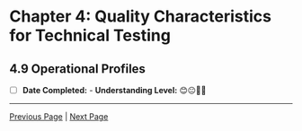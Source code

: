 # Chapter 4: Quality Characteristics for Technical Testing

## 4.9 Operational Profiles

- [ ] **Date Completed:** - **Understanding Level:** 😊😐🤢🤮

---

[Previous Page](4.8-compatibility-testing.md) | [Next Page](../5-reviews/5.1-technical-test-analyst-tasks-in-reviews.md)
